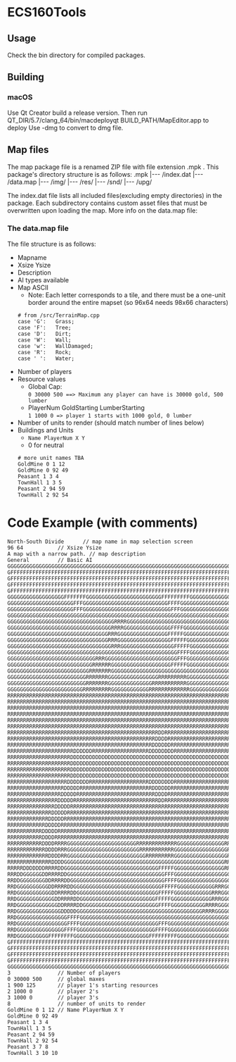 # ECS160Tools

## Usage
Check the bin directory for compiled packages.

## Building
### macOS
Use Qt Creator build a release version. Then run QT_DIR/5.7/clang_64/bin/macdeployqt BUILD_PATH/MapEditor.app to deploy
Use -dmg to convert to dmg file.


## Map files
The map package file is a renamed ZIP file with file extension .mpk .
This package's directory structure is as follows:
	.mpk
		|--- /index.dat
		|--- /data.map
		|--- /img/
		|--- /res/
		|--- /snd/
		|--- /upg/

The index.dat file lists all included files(excluding empty directories) in the package.
Each subdirectory contains custom asset files that must be overwritten upon loading the map.
More info on the data.map file:

### The data.map file
The file structure is as follows:
- Mapname
- Xsize Ysize
- Description
- AI types available
- Map ASCII
	* Note: Each letter corresponds to a tile, and there must be a one-unit border around the entire mapset (so 96x64 needs 98x66 characters)
	```
	# from /src/TerrainMap.cpp
	case 'G':   Grass;
  case 'F':   Tree;
  case 'D':   Dirt;
  case 'W':   Wall;    
  case 'w':   WallDamaged;
  case 'R':   Rock;
  case ' ':   Water;
  ```
- Number of players
- Resource values
	* Global Cap:  
	`0 30000 500 ==> Maximum any player can have is 30000 gold, 500 lumber`
	* PlayerNum GoldStarting LumberStarting  
	`1 1000 0 => player 1 starts with 1000 gold, 0 lumber`
- Number of units to render (should match number of lines below)
- Buildings and Units
	* `Name PlayerNum X Y`
	* 0 for neutral
	```
	# more unit names TBA 
	GoldMine 0 1 12 
	GoldMine 0 92 49 
	Peasant 1 3 4
	TownHall 1 3 5
	Peasant 2 94 59    
	TownHall 2 92 54
	```

# Code Example (with comments)
```
North-South Divide  	// map name in map selection screen
96 64   		// Xsize Ysize
A map with a narrow path. // map description
General			// Basic AI
GGGGGGGGGGGGGGGGGGGGGGGGGGGGGGGGGGGGGGGGGGGGGGGGGGGGGGGGGGGGGGGGGGGGGGGGGGGGGGGGGGGGGGGGGGGGGGGGGG
GFFFFFFFFFFFFFFFFFFFFFFFFFFFFFFFFFFFFFFFFFFFFFFFFFFFFFFFFFFFFFFFFFFFFFFFFFFFFFFFFFFFFFFFFFFFFFFFFG
GFFFFFFFFFFFFFFFFFFFFFFFFFFFFFFFFFFFFFFFFFFFFFFFFFFFFFFFFFFFFFFFFFFFFFFFFFFFFFFFFFFFFFFFFFFFFFFFFG
GFFFFFFFFFFFFFFFFFFFFFFFFFFFFFFFFFFFFFFFFFFFFFFFFFFFFFFFFFFFFFFFFFFFFFFFFFFFFFFFFFFFFFFFFFFFFFFFFG
GFFFFFFFFFFFFFFFFFFFFFFFFFFFFFFFFFFFFFFFFFFFFFFFFFFFFFFFFFFFFFFFFFFFFFFFFFFFFFFFFFFFFFFFFFFFFFFFFG
GGGGGGGGGGGGGGGGGGFFFFFFFGGGGGGGGGGGGGGGGGGGGGGGGFFFFFFFFFGGGGGGGGGGGGGGGGGGFFFFFFFFGGGGGGGGGGGDRR
GGGGGGGGGGGGGGGGGGGGGFFFGGGGGGGGGGGGGGGGGGGGGGGGGGGFFFFGGGGGGGGGGGGGGGGGGGGGFFFFGGGGGGGGGGGGGGGDRR
GGGGGGGGGGGGGGGGGGGGGFFFGGGGGGGGGGGGGGGGGGGGGGGGGGGGFFFGGGGGGGGGGGGGGGGGGGFFFFGGGGGGGGGGGGGGGGGDRR
GGGGGGGGGGGGGGGGGGGGGGGGGGGGGGGGGGGGGGGGGGGGGGGGGGGGGGGGGGGGGGGGGGGGGGGGGGFFFFGGGGGGGGGGGGGGGGGDRR
GGGGGGGGGGGGGGGGGGGGGGGGGGGGGGGGGGRRRRGGGGGGGGGGGGGGGGGGGGGGGGGGGGGGGGGGGGGDDDDDDGGGGGGGGGGGGGGDRR
GGGGGGGGGGGGGGGGGGGGGGGGGGGGGGGGGRRRRGGGGGGGGGGGGGGGFFFFGGGGGGGGGGGGGGGGGDDDRRRDDGGGGGGGGGGGGGGDRR
GGGGGGGGGGGGGGGGGGGGGGGGGGGGGGGGRRRGGGGGGGGGGGGGGGGFFFFFGGGGGGGGGGGGGGGGGGDDDRRRRDDGGGGGGGGGGGGDRR
GGGGGGGGGGGGGGGGGGGGGGGGGGGGGGGGRRRGGGGGGGGGGGGGGGGGFFFFFGGGGGGGGGGGGGGGGGGGDDRRRRDDGGGGGGGGGGGDRR
GGGGGGGGGGGGGGGGGGGGGGGGGGGGGGGGGRRRGGGGGGGGGGGGGGGGGFFFFFGGGGGGGGGGGGGGGGGGGDDRRRRDDGGGGGGGGGGDRR
GGGGGGGGGGGGGGGGGGGGGGGGGGGGGGGGGGGGGGGGGGGGGGGGGGGGGGFFFFGGGGGGGGGGGGGGGGGGGGDDRRRRDDGGGGGGGGDDRR
GGGGGGGGGGGGGGGGGGGGGGGGGGGGRRRGGGGGGGGGGGGGGGGGGGGGGGFFFGGGGGGGGGGGGGGGGGGGGGGDDRRRRDDGGGGGGGDRRR
GGGGGGGGGGGGGGGGGGGGGGGGGGGRRRRRRGGGGGGGGGGGGGGGGGGGFFFFFGGGGGGGGGGGGGGGGGGGGGGGDDRRRRDDDDDDDRRRRR
GGGGGGGGGGGGGGGGGGGGGGGGGGRRRRRRRGGGGGGGGGGGGGGGGGGGGGGGGGGGGGGGGGGGGGGGGGGGGGGGDDDDRRRRRRRRRRRRRR
GGGGGGGGGGGGGGGGGGGGGGGGGRRRRRRRGGGGGGGGGGGGGGGGRRRRRRRRRGGGGGGGGGGGGGGGGGGGGGGRRDDDDRRRRRRRRRRRRR
GGGGGGGGGGGGGGGGGGGGGGGGGRRRRRRRGGGGGGGGGGGGGGRRRRRRRRRRRGGGGGGGGGGGGGGGGGGGGGGRRRDDDDRRRRRRRRRRRR
GGGGGGGGGGGGGGGGGGGGGGGGRRRRRRRRRGGGGGGGGGGGGRRRRRRRRRRRRRGGGGGGGGGGGGGGGGGGGGGRRRRDDDDDRRRRRRRRRR
RRRRRRRRRRRRRRRRRRRRRRRRRRRRRRRRRRRRRRRRRRRRRRRRRRRRRRRRRRRRRRRRRRRRRRRRRRRRRRRRRRRDDDDDRRRRRRRRRR
RRRRRRRRRRRRRRRRRRRRRRRRRRRRRRRRRRRRRRRRRRRRRRRRRRRRRRRRRRRRRRRRRRRRRRRRRRRRRRRRRRDDDDDRRRRRRRRRRR
RRRRRRRRRRRRRRRRRRRRRRRRRRRRRRRRRRRRRRRRRRRRRRRRRRRRRRRRRRRRRRRRRRRRRRRRRRRRRRRRRDDDDDRRRRRRRRRRRR
RRRRRRRRRRRRRRRRRRRRRRRRRRRRRRRRRRRRRRRRRRRRRRRRRRRRRRRRRRRRRRRRRRRRRRRRRRRRRRRRDDDDDRRRRRRRRRRRRR
RRRRRRRRRRRRRRRRRRRRRRRRRRRRRRRRRRRRRRRRRRRRRRRRRRRRRRRRRRRRRRRRRRRRRRRRRRRRRRRDDDDDRRRRRRRRRRRRRR
RRRRRRRRRRRRRRRRRRRRRRRRRRRRRRRRRRRRRRRRRRRRRRRRRRRRRRRRRRRRRRRRRRRRRRRRRRRRRRDDDDDRRRRRRRRRRRRRRR
RRRRRRRRRRRRRRRRRRRRRRRRRRRRRRRRRRRRRRRRRRRRRRRRDDRRRRRRRRRRRRRRRRRRRRRRRRRRRDDDDDRRRRRRRRRRRRRRRR
RRRRRRRRRRRRRRRRRRRRRRRRRRRRRRRRRRRRRRRRRRRRRRRDDDDRRRRRRRRRRRRRRRRRRRRRRRRRDDDDDRRRRRRRRRRRRRRRRR
RRRRRRRRRRRRRRRRRRRRRRRRRRRRRRRRRRRRRRRRRRRRRRDDDDDDRRRRRRRRRRRRRRRRRRRRRRRDDDDDRRRRRRRRRRRRRRRRRR
RRRRRRRRRRRRRRRRRRRRRDDDDDDRRRRRRRRRRRRRRRRRRDDDDDDDDRRRRRRRRRRRRRRRRRRRDDDDDDDRRRRRRRRRRRRRRRRRRR
RRRRRRRRRRRRRRRRRRRRDDDDDDDDDDDDDDDDDDDDDDDDDDDDDDDDDDDDDDDDDDDDDDDDDDDDDDDDDDRRRRRRRRRRRRRRRRRRRR
RRRRRRRRRRRRRRRRRRRRDDDDDDDDDDDDDDDDDDDDDDDDDDDDDDDDDDDDDDDDDDDDDDDDDDDDDDDDDDRRRRRRRRRRRRRRRRRRRR
RRRRRRRRRRRRRRRRRRRRDDDDDDDDDDDDDDDDDDDDDDDDDDDDDDDDDDDDDDDDDDDDDDDDDDDDDDDDDDRRRRRRRRRRRRRRRRRRRR
RRRRRRRRRRRRRRRRRRRRDDDDDDDDDDDDDDDDDDDDDDDDDDDDDDDDDDDDDDDDDDDDDDDDDDDDDDDDDDRRRRRRRRRRRRRRRRRRRR
RRRRRRRRRRRRRRRRRRRDDDDDDDRRRRRRRRRRRRRRRRRRRDDDDDDDDRRRRRRRRRRRRRRRRRRDDDDDDRRRRRRRRRRRRRRRRRRRRR
RRRRRRRRRRRRRRRRRRDDDDDRRRRRRRRRRRRRRRRRRRRRRRDDDDDDRRRRRRRRRRRRRRRRRRRRRRRRRRRRRRRRRRRRRRRRRRRRRR
RRRRRRRRRRRRRRRRRDDDDDRRRRRRRRRRRRRRRRRRRRRRRRRDDDDRRRRRRRRRRRRRRRRRRRRRRRRRRRRRRRRRRRRRRRRRRRRRRR
RRRRRRRRRRRRRRRRDDDDDRRRRRRRRRRRRRRRRRRRRRRRRRRRDDRRRRRRRRRRRRRRRRRRRRRRRRRRRRRRRRRRRRRRRRRRRRRRRR
RRRRRRRRRRRRRRRDDDDDRRRRRRRRRRRRRRRRRRRRRRRRRRRRRRRRRRRRRRRRRRRRRRRRRRRRRRRRRRRRRRRRRRRRRRRRRRRRRR
RRRRRRRRRRRRRRDDDDDRRRRRRRRRRRRRRRRRRRRRRRRRRRRRRRRRRRRRRRRRRRRRRRRRRRRRRRRRRRRRRRRRRRRRRRRRRRRRRR
RRRRRRRRRRRRRDDDDDRRRRRRRRRRRRRRRRRRRRRRRRRRRRRRRRRRRRRRRRRRRRRRRRRRRRRRRRRRRRRRRRRRRRRRRRRRRRRRRR
RRRRRRRRRRRRDDDDDRRRRRRRRRRRRRRRRRRRRRRRRRRRRRRRRRRRRRRRRRRRRRRRRRRRRRRRRRRRRRRRRRRRRRRRRRRRRRRRRR
RRRRRRRRRRRDDDDDRRRRRRRRRRRRRRRRRRRRRRRRRRRRRRRRRRRRRRRRRRRRRRRRRRRRRRRRRRRRRRRRRRRRRRRRRRRRRRRRRR
RRRRRRRRRRRDDDDRRRRRRRRRRRRRRRRRRRRRRRRRRRRRRRRRRRRRRRRRRRRRRRRRRRRRRRRRRRRRRRRRRRRRRRRRRRRRRRRRRR
RRRRRRRRRRRDDDDRRRRGGGGGGGGGGGGGGGGGGGGGGRRRRRRRRRRRRRGGGGGGGGGGGGGGGRRRRRRRRRGGGGGGGGGGGGGGGGGGGG
RRRRRRRRRRRRDDDDRRRGGGGGGGGGGGGGGGGGGGGGGGRRRRRRRRRRRGGGGGGGGGGGGGGGGGRRRRRRRGGGGGGGGGGGGGGGGGGGGG
RRRRRRRRRRRRRDDDDRRGGGGGGGGGGGGGGGGGGGGGGGGGRRRRRRRRRGGGGGGGGGGGGGGGGGRRRRRRRGGGGGGGGGGGGGGGGGGGGG
RRRRRRRRRRRRRRDDDDGGGGGGGGGGGGGGGGGGGGGGGGGGGGGGGGGGGGGGGGGGGGGGGGGGGRRRRRRRGGGGGGGGGGGGGGGGGGGGGG
RRRRRDDDDDDDRRRRDDGGGGGGGGGGGGGGGGGGGGGGGGGGGGGGFFFFFGGGGGGGGGGGGGGGGRRRRRRGGGGGGGGGGGGGGGGGGGGGGG
RRRDDGGGGGGDDRRRRDDGGGGGGGGGGGGGGGGGGGGGGGGGGGGGGGFFFGGGGGGGGGGGGGGGGGGRRRGGGGGGGGGGGGGGGGGGGGGGGG
RRDDGGGGGGGGDDRRRRDDGGGGGGGGGGGGGGGGGGGGGGGGGGGGGGFFFFGGGGGGGGGGGGGGGGGGGGGGGGGGGGGGGGGGGGGGGGGGGG
RRDGGGGGGGGGGDDRRRRDDGGGGGGGGGGGGGGGGGGGGGGGGGGGGFFFFFGGGGGGGGGGGGRRRGGGGGGGGGGGGGGGGGGGGGGGGGGGGG
RRDGGGGGGGGGGGDDRRRRDDGGGGGGGGGGGGGGGGGGGGGGGGGGFFFFFGGGGGGGGGGGGRRRGGGGGGGGGGGGGGGGGGGGGGGGGGGGGG
RRDGGGGGGGGGGGGDDRRRRDDGGGGGGGGGGGGGGGGGGGGGGGGFFFFFGGGGGGGGGGGGGRRRGGGGGGGGGGGGGGGGGGGGGGGGGGGGGG
RRDGGGGGGGGGGGGGDDRRRRDDGGGGGGGGGGGGGGGGGGGGGGGGFFFFGGGGGGGGGGGRRRRGGGGGGGGGGGGGGGGGGGGGGGGGGGGGGG
RRDGGGGGGGGGGGGGGDDDDDGGGGGGGGGGGGGGGGGGGGGGGGGGGGGGGGGGGGGGGGRRRRGGGGGGGGGGGGGGGGGGGGGGGGGGGGGGGG
RRDGGGGGGGGGGGGGGGGFFFFGGGGGGGGGGGGGGGGGGGGGGGGGGGGGGGGGGGGGGGGGGGGGGGGGGGGGGGGGGGGGGGGGGGGGGGGGGG
RRDGGGGGGGGGGGGGGGGFFFFGGGGGGGGGGGGGGGGGGGGGGGGGFFFGGGGGGGGGGGGGGGGGGGGGGGFFFGGGGGGGGGGGGGGGGGGGGG
RRDGGGGGGGGGGGGGGGFFFFGGGGGGGGGGGGGGGGGGGGGGGGGFFFFGGGGGGGGGGGGGGGGGGGGGGGFFFGGGGGGGGGGGGGGGGGGGGG
RRDGGGGGGGGGGFFFFFFFFGGGGGGGGGGGGGGGGGGGGGGGGFFFFFFFFFGGGGGGGGGGGGGGGGGGGFFFFFFFGGGGGGGGGGGGGGGGGG
GFFFFFFFFFFFFFFFFFFFFFFFFFFFFFFFFFFFFFFFFFFFFFFFFFFFFFFFFFFFFFFFFFFFFFFFFFFFFFFFFFFFFFFFFFFFFFFFFG
GFFFFFFFFFFFFFFFFFFFFFFFFFFFFFFFFFFFFFFFFFFFFFFFFFFFFFFFFFFFFFFFFFFFFFFFFFFFFFFFFFFFFFFFFFFFFFFFFG
GFFFFFFFFFFFFFFFFFFFFFFFFFFFFFFFFFFFFFFFFFFFFFFFFFFFFFFFFFFFFFFFFFFFFFFFFFFFFFFFFFFFFFFFFFFFFFFFFG
GFFFFFFFFFFFFFFFFFFFFFFFFFFFFFFFFFFFFFFFFFFFFFFFFFFFFFFFFFFFFFFFFFFFFFFFFFFFFFFFFFFFFFFFFFFFFFFFFG
GGGGGGGGGGGGGGGGGGGGGGGGGGGGGGGGGGGGGGGGGGGGGGGGGGGGGGGGGGGGGGGGGGGGGGGGGGGGGGGGGGGGGGGGGGGGGGGGGG
3               // Number of players
0 30000 500     // global maxes                                    
1 900 125       // player 1's starting resources
2 1000 0        // player 2's
3 1000 0        // player 3's
8               // number of units to render
GoldMine 0 1 12 // Name PlayerNum X Y
GoldMine 0 92 49 
Peasant 1 3 4
TownHall 1 3 5
Peasant 2 94 59    
TownHall 2 92 54
Peasant 3 7 8
TownHall 3 10 10

```